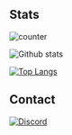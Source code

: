 ## Stats
![counter](https://enxh8yo4cinf6yt.m.pipedream.net)

![Github stats](https://github-readme-stats.vercel.app/api?username=ssheera&count_private=true&theme=dracula)

[![Top Langs](https://github-readme-stats.vercel.app/api/top-langs/?username=ssheera&count_private=true&layout=compact&theme=dracula)](https://github.com/anuraghazra/github-readme-stats)

## Contact
[![Discord](https://github.com/ssheera/ssheera/blob/main/discord.png)](https://discord.com/users/208646405810683906)
